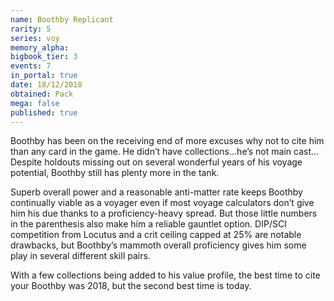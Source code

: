 ```yaml
---
name: Boothby Replicant
rarity: 5
series: voy
memory_alpha:
bigbook_tier: 3
events: 7
in_portal: true
date: 18/12/2018
obtained: Pack
mega: false
published: true
---
```


Boothby has been on the receiving end of more excuses why not to cite him than any card in the game. He didn’t have collections…he’s not main cast… Despite holdouts missing out on several wonderful years of his voyage potential, Boothby still has plenty more in the tank.

Superb overall power and a reasonable anti-matter rate keeps Boothby continually viable as a voyager even if most voyage calculators don’t give him his due thanks to a proficiency-heavy spread. But those little numbers in the parenthesis also make him a reliable gauntlet option. DIP/SCI competition from Locutus and a crit ceiling capped at 25% are notable drawbacks, but Boothby’s mammoth overall proficiency gives him some play in several different skill pairs.

With a few collections being added to his value profile, the best time to cite your Boothby was 2018, but the second best time is today.
